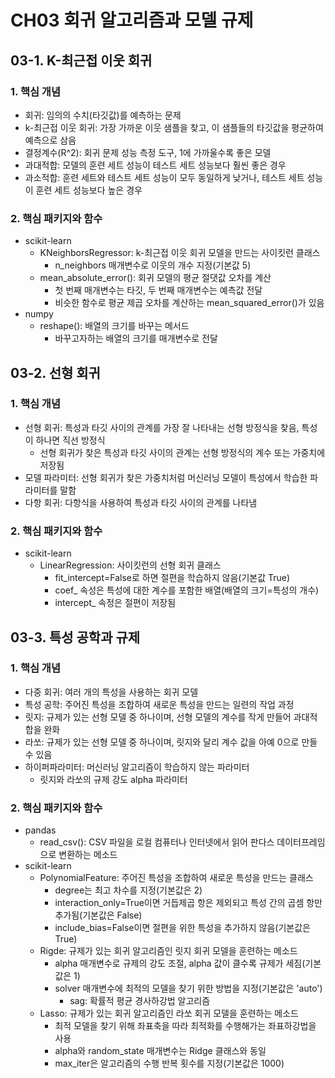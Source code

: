# CH03 회귀 알고리즘과 모델 규제
## 03-1. K-최근접 이웃 회귀
### 1. 핵심 개념
- 회귀: 임의의 수치(타깃값)를 예측하는 문제
- k-최근접 이웃 회귀: 가장 가까운 이웃 샘플을 찾고, 이 샘플들의 타깃값을 평균하여 예측으로 삼음
- 결정계수(R^2): 회귀 문제 성능 측정 도구, 1에 가까울수록 좋은 모델
- 과대적합: 모델의 훈련 세트 성능이 테스트 세트 성능보다 훨씬 좋은 경우
- 과소적합: 훈련 세트와 테스트 세트 성능이 모두 동일하게 낮거나, 테스트 세트 성능이 훈련 세트 성능보다 높은 경우
### 2. 핵심 패키지와 함수
- scikit-learn
  - KNeighborsRegressor: k-최근접 이웃 회귀 모델을 만드는 사이킷런 클래스
    - n_neighbors 매개변수로 이웃의 개수 지정(기본값 5)
  - mean_absolute_error(): 회귀 모델의 평균 절댓값 오차를 계산
    - 첫 번째 매개변수는 타깃, 두 번째 매개변수는 예측값 전달
    - 비슷한 함수로 평균 제곱 오차를 계산하는 mean_squared_error()가 있음
- numpy
  - reshape(): 배열의 크기를 바꾸는 메서드
    - 바꾸고자하는 배열의 크기를 매개변수로 전달
## 03-2. 선형 회귀
### 1. 핵심 개념
- 선형 회귀: 특성과 타깃 사이의 관계를 가장 잘 나타내는 선형 방정식을 찾음, 특성이 하나면 직선 방정식
  - 선형 회귀가 찾은 특성과 타깃 사이의 관계는 선형 방정식의 계수 또는 가중치에 저장됨
- 모델 파라미터: 선형 회귀가 찾은 가중치처럼 머신러닝 모델이 특성에서 학습한 파라미터를 말함
- 다항 회귀: 다항식을 사용하여 특성과 타깃 사이의 관계를 나타냄
### 2. 핵심 패키지와 함수
- scikit-learn
  - LinearRegression: 사이킷런의 선형 회귀 클래스
    - fit_intercept=False로 하면 절편을 학습하지 않음(기본값 True)
    - coef_ 속성은 특성에 대한 계수를 포함한 배열(배열의 크기=특성의 개수)
    - intercept_ 속정은 절편이 저장됨
## 03-3. 특성 공학과 규제
### 1. 핵심 개념
- 다중 회귀: 여러 개의 특성을 사용하는 회귀 모델
- 특성 공학: 주어진 특성을 조합하여 새로운 특성을 만드는 일련의 작업 과정
- 릿지: 규제가 있는 선형 모델 중 하나이며, 선형 모델의 계수를 작게 만들어 과대적합을 완화
- 라쏘: 규제가 있는 선형 모델 중 하나이며, 릿지와 달리 계수 값을 아예 0으로 만들 수 있음
- 하이퍼파라미터: 머신러닝 알고리즘이 학습하지 않는 파라미터
  - 릿지와 라쏘의 규제 강도 alpha 파라미터
### 2. 핵심 패키지와 함수
- pandas
  - read_csv(): CSV 파일을 로컬 컴퓨터나 인터넷에서 읽어 판다스 데이터프레임으로 변환하는 메소드
- scikit-learn
  - PolynomialFeature: 주어진 특성을 조합하여 새로운 특성을 만드는 클래스
    - degree는 최고 차수를 지정(기본값은 2)
    - interaction_only=True이면 거듭제곱 항은 제외되고 특성 간의 곱셈 항만 추가됨(기본값은 False)
    - include_bias=False이면 절편을 위한 특성을 추가하지 않음(기본값은 True)
  - Rigde: 규제가 있는 회귀 알고리즘인 릿지 회귀 모델을 훈련하는 메소드
    - alpha 매개변수로 규제의 강도 조절, alpha 값이 클수록 규제가 세짐(기본값은 1)
    - solver 매개변수에 최적의 모델을 찾기 위한 방법을 지정(기본값은 'auto')
      - sag: 확률적 평균 경사하강법 알고리즘
  - Lasso: 규제가 있는 회귀 알고리즘인 라쏘 회귀 모델을 훈련하는 메소드
    - 최적 모델을 찾기 위해 좌표축을 따라 최적화를 수행해가는 좌표하강법을 사용
    - alpha와 random_state 매개변수는 Ridge 클래스와 동일
    - max_iter은 알고리즘의 수행 반복 횟수를 지정(기본값은 1000)
